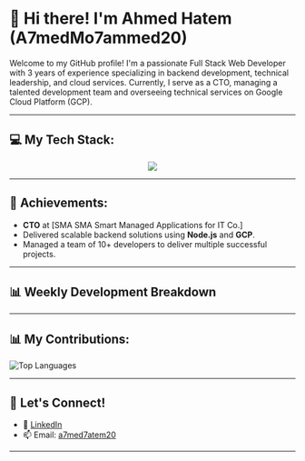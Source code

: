 # 👋 Hi there! I'm Ahmed Hatem (A7medMo7ammed20)

Welcome to my GitHub profile! I'm a passionate Full Stack Web Developer with 3 years of experience specializing in backend development, technical leadership, and cloud services. Currently, I serve as a CTO, managing a talented development team and overseeing technical services on Google Cloud Platform (GCP).

---

## 💻 My Tech Stack:
<p align="center">
  <a href="https://skillicons.dev">
    <img src="https://skillicons.dev/icons?i=angular,nodejs,gcp,ts,tailwindcss,git,mysql,firebase" />
  </a>
</p>

---

## 🌟 Achievements:
- **CTO** at [SMA SMA Smart Managed Applications for IT Co.]
- Delivered scalable backend solutions using **Node.js** and **GCP**.
- Managed a team of 10+ developers to deliver multiple successful projects.

---
## 📊 Weekly Development Breakdown
<!--

```rust
From: 13 January 2025 - To: 02 February 2025

Total Time: 26 hrs 15 mins

TypeScript   19 hrs 37 mins  ██████████████████▓░░░░░░   74.71 %
HTML         2 hrs 9 mins    ██░░░░░░░░░░░░░░░░░░░░░░░   08.20 %
SCSS         1 hr 28 mins    █▒░░░░░░░░░░░░░░░░░░░░░░░   05.59 %
JavaScript   1 hr 22 mins    █▒░░░░░░░░░░░░░░░░░░░░░░░   05.25 %
Markdown     39 mins         ▓░░░░░░░░░░░░░░░░░░░░░░░░   02.50 %
Text         26 mins         ▒░░░░░░░░░░░░░░░░░░░░░░░░   01.70 %
YAML         15 mins         ▒░░░░░░░░░░░░░░░░░░░░░░░░   00.97 %
JSON         14 mins         ▒░░░░░░░░░░░░░░░░░░░░░░░░   00.91 %
Other        0 secs          ░░░░░░░░░░░░░░░░░░░░░░░░░   00.05 %
Git Config   0 secs          ░░░░░░░░░░░░░░░░░░░░░░░░░   00.05 %
```
START_SECTION:waka-->
<!--END_SECTION:waka-->

---

## 📊 My Contributions:
![Top Languages](https://github-readme-stats.vercel.app/api/top-langs/?username=A7medMo7ammed20&layout=compact&theme=radical)
<!--![GitHub Stats](https://github-readme-stats.vercel.app/api?username=A7medMo7ammed20&show_icons=true&theme=radical) -->


---

## 🤝 Let's Connect!
- 💼 [LinkedIn](https://linkedin.com/in/ahmed-hatem-9679912b7)
- 📫 Email: [a7med7atem20](mailto:a7med7atem20@gmail.com)

---
